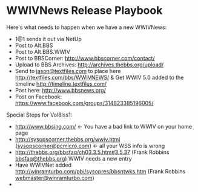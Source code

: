 # WWIVNews Release Playbook

Here's what needs to happen when we have a new WWIVNews:  

* 1@1 sends it out via NetUp
* Post to Alt.BBS
* Post to Alt.BBS.WWIV
* Post to BBSCorner: http://www.bbscorner.com/contact/
* Upload to BBS Archives: http://archives.thebbs.org/upload/
* Send to jason@textfiles.com to place here http://textfiles.com/bbs/WWIVNEWS/  &  Get WWIV 5.0 added to the timeline http://timeline.textfiles.com/
* Post here: http://www.bbsnews.org/
* Post on Facebook: https://www.facebook.com/groups/314823385196005/

Special Steps for Vol8Iss1:  

* http://www.bbsing.com/ <- You have a bad link to WWIV on your home page
* http://sysopscorner.thebbs.org/wwiv.html (sysopscorner@pcmicro.com) <- all your  WSS info is wrong
* http://thebbs.org/bbsfaq/ch03.3.5.htm#3.5.37 (Frank Robbins bbsfaq@thebbs.org) WWIV needs a new entry
* Have WWIVNet added http://winramturbo.com/pbi/sysopres/bbsntwks.htm  (Frank Robbins webmaster@winramturbo.com)
* 